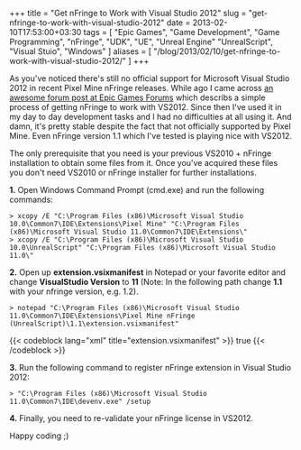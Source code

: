 +++
title = "Get nFringe to Work with Visual Studio 2012"
slug = "get-nfringe-to-work-with-visual-studio-2012"
date = 2013-02-10T17:53:00+03:30
tags = [ "Epic Games", "Game Development", "Game Programming", "nFringe", "UDK", "UE", "Unreal Engine" "UnrealScript", "Visual Stuio", "Windows" ]
aliases = [ "/blog/2013/02/10/get-nfringe-to-work-with-visual-studio-2012/" ]
+++

As you've noticed there's still no official support for Microsoft Visual Studio 2012 in recent Pixel Mine nFringe releases. While ago I came across [an awesome forum post at Epic Games Forums]( http://forums.epicgames.com/threads/874296-debug-Unreal-Script-error-at-vs2011?p=30795357&viewfull=1#post30795357) which describs a simple process of getting nFringe to work with VS2012. Since then I've used it in my day to day development tasks and I had no difficulties at all using it. And damn, it's pretty stable despite the fact that not officially supported by Pixel Mine. Even nFringe version 1.1 which I've tested is playing nice with VS2012.

The only prerequisite that you need is your previous VS2010 + nFringe installation to obtain some files from it. Once you've acquired these files you don't need VS2010 or nFringe installer for further installations.

**1.** Open Windows Command Prompt (cmd.exe) and run the following commands:

```
> xcopy /E "C:\Program Files (x86)\Microsoft Visual Studio 10.0\Common7\IDE\Extensions\Pixel Mine" "C:\Program Files (x86)\Microsoft Visual Studio 11.0\Common7\IDE\Extensions\"
> xcopy /E "C:\Program Files (x86)\Microsoft Visual Studio 10.0\UnrealScript" "C:\Program Files (x86)\Microsoft Visual Studio 11.0\"
```

**2.** Open up **extension.vsixmanifest** in Notepad or your favorite editor and change **VisualStudio Version** to **11** (Note: In the following path change **1.1** with your nfringe version, e.g. 1.2).

```
> notepad "C:\Program Files (x86)\Microsoft Visual Studio 11.0\Common7\IDE\Extensions\Pixel Mine nFringe (UnrealScript)\1.1\extension.vsixmanifest"
```

{{< codeblock lang="xml" title="extension.vsixmanifest" >}}
    <InstalledByMsi>true</InstalledByMsi>
    <SupportedProducts>
      <VisualStudio Version="11.0">
{{< /codeblock >}}

**3.** Run the following command to register nFringe extension in Visual Studio 2012:

```
> "C:\Program Files (x86)\Microsoft Visual Studio 11.0\Common7\IDE\devenv.exe" /setup
```

**4.** Finally, you need to re-validate your nFringe license in VS2012.

Happy coding ;)

<!--more-->
